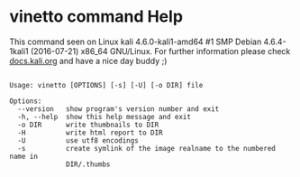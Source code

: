 # vinetto command Help
 
 This command seen on Linux kali 4.6.0-kali1-amd64 #1 SMP Debian 4.6.4-1kali1 (2016-07-21) x86_64 GNU/Linux. For further information please check [docs.kali.org](docs.kali.org) and have a nice day buddy ;) 

~~~

Usage: vinetto [OPTIONS] [-s] [-U] [-o DIR] file

Options:
  --version   show program's version number and exit
  -h, --help  show this help message and exit
  -o DIR      write thumbnails to DIR
  -H          write html report to DIR
  -U          use utf8 encodings
  -s          create symlink of the image realname to the numbered name in
              DIR/.thumbs

~~~
